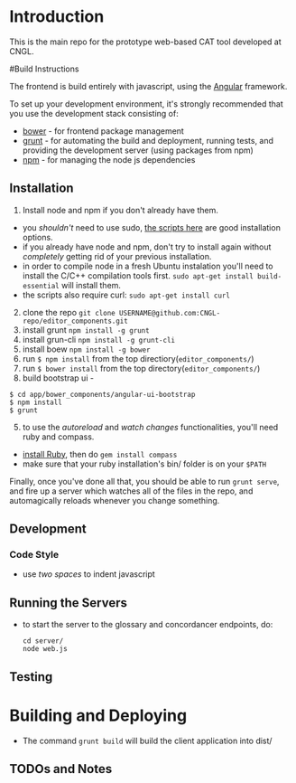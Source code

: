 # Introduction

This is the main repo for the prototype web-based CAT tool developed at CNGL.  

#Build Instructions     

The frontend is build entirely with javascript, using the [Angular](http://angularjs.org/) framework.     

To set up your development environment, it's strongly recommended that you use the development stack consisting of:      

* [bower](http://bower.io/) - for frontend package management
* [grunt](http://gruntjs.com/) - for automating the build and deployment, running tests, and providing the development server (using packages from npm)
* [npm](https://www.npmjs.org/) - for managing the node js dependencies     

## Installation    

1. Install node and npm if you don't already have them.  
  * you *shouldn't* need to use sudo, [the scripts here](https://gist.github.com/isaacs/579814) are good installation options.  
  * if you already have node and npm, don't try to install again without *completely* getting rid of your previous installation.
  * in order to compile node in a fresh Ubuntu instalation you'll need to install the C/C++ compilation tools first. `sudo apt-get install build-essential` will install them.
  * the scripts also require curl: `sudo apt-get install curl`
2. clone the repo `git clone USERNAME@github.com:CNGL-repo/editor_components.git`  
3. install grunt `npm install -g grunt`
3. install grun-cli `npm install -g grunt-cli`
3. install boew `npm install -g bower`
3. run `$ npm install` from the top directiory(`editor_components/`)
4. run `$ bower install` from the top directory(`editor_components/`)
4. build bootstrap ui -
  ```
  $ cd app/bower_components/angular-ui-bootstrap
  $ npm install
  $ grunt
  ```

5. to use the *autoreload* and *watch changes* functionalities, you'll need ruby and compass.   
  * [install Ruby](https://www.ruby-lang.org/en/installation/), then do `gem install compass`  
  * make sure that your ruby installation's bin/ folder is on your `$PATH`
 

Finally, once you've done all that, you should be able to run `grunt serve`, and fire up a server which watches all of the files in the repo, and automagically reloads whenever you change something. 

## Development

### Code Style
* use *two spaces* to indent javascript

## Running the Servers
* to start the server to the glossary and concordancer endpoints, do:     
    ```
    cd server/     
    node web.js
    ```

## Testing

# Building and Deploying

* The command `grunt build` will build the client application into dist/


## TODOs and Notes
